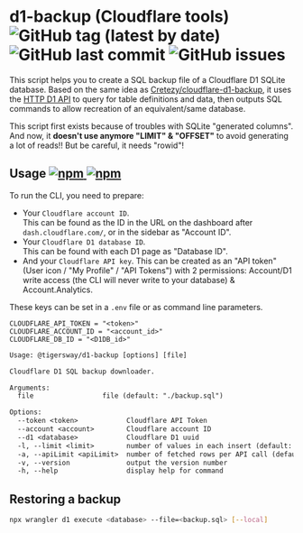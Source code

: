 # d1-backup (Cloudflare tools) ![GitHub tag (latest by date)](https://img.shields.io/github/v/tag/tigersway/d1-backup?style=flat-square) ![GitHub last commit](https://img.shields.io/github/last-commit/tigersway/d1-backup?style=flat-square) ![GitHub issues](https://img.shields.io/github/issues/tigersway/d1-backup?style=flat-square)

This script helps you to create a SQL backup file of a Cloudflare D1 SQLite database. Based on the same idea as [Cretezy/cloudflare-d1-backup](https://github.com/Cretezy/cloudflare-d1-backup), it uses the [HTTP D1 API](https://developers.cloudflare.com/api/operations/cloudflare-d1-query-database) to query for table definitions and data, then outputs SQL commands to allow recreation of an equivalent/same database.

This script first exists because of troubles with SQLite "generated columns". And now, it **doesn't use anymore "LIMIT" & "OFFSET"** to avoid generating a lot of reads!! But be careful, it needs "rowid"!

## Usage [![npm](https://img.shields.io/npm/dm/@tigersway/d1-backup?label=npmjs&logo=npm&style=flat-square) ![npm](https://img.shields.io/npm/dt/@tigersway/d1-backup?label=npmjs&logo=npm&style=flat-square)](https://www.npmjs.com/package/@tigersway/d1-backup)

To run the CLI, you need to prepare:

- Your `Cloudflare account ID`.\
  This can be found as the ID in the URL on the dashboard after `dash.cloudflare.com/`, or in the sidebar as "Account ID".
- Your `Cloudflare D1 database ID`.\
  This can be found with each D1 page as "Database ID".
- And your `Cloudflare API key`.
  This can be created as an "API token" (User icon / "My Profile" / "API Tokens") with 2 permissions: Account/D1 write access (the CLI will never write to your database) & Account.Analytics.

These keys can be set in a `.env` file or as command line parameters.

```shell
CLOUDFLARE_API_TOKEN = "<token>"
CLOUDFLARE_ACCOUNT_ID = "<account_id>"
CLOUDFLARE_DB_ID = "<D1DB_id>"
```

```txt
Usage: @tigersway/d1-backup [options] [file]

Cloudflare D1 SQL backup downloader.

Arguments:
  file                 file (default: "./backup.sql")

Options:
  --token <token>            Cloudflare API Token
  --account <account>        Cloudflare account ID
  --d1 <database>            Cloudflare D1 uuid
  -l, --limit <limit>        number of values in each insert (default: 100)
  -a, --apiLimit <apiLimit>  number of fetched rows per API call (default: 5000)
  -v, --version              output the version number
  -h, --help                 display help for command
```

## Restoring a backup

```bash
npx wrangler d1 execute <database> --file=<backup.sql> [--local]
```

